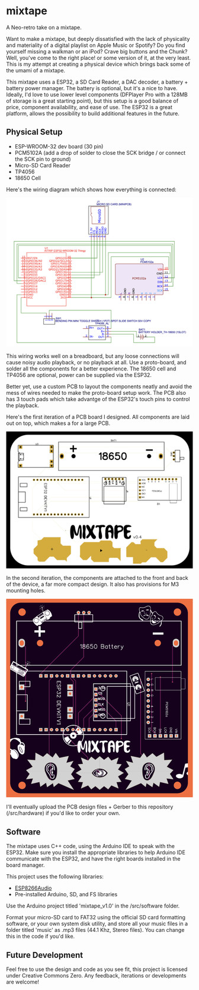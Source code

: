 # mixtape
A Neo-retro take on a mixtape. 

Want to make a mixtape, but deeply dissatisfied with the lack of physicality and materiality of a digital playlist on Apple Music or Spotify? Do you find yourself missing a walkman or an iPod? Crave big buttons and the Chunk? Well, you've come to the right place! or some version of it, at the very least. This is my attempt at creating a physical device which brings back some of the umami of a mixtape. 

This mixtape uses a ESP32, a SD Card Reader, a DAC decoder, a battery + battery power manager. The battery is optional, but it's a nice to have. Ideally, I'd love to use lower level components (DFPlayer Pro with a 128MB of storage is a great starting point), but this setup is a good balance of price, component availability, and ease of use. The ESP32 is a great platform, allows the possibility to build additional features in the future. 

## Physical Setup
- ESP-WROOM-32 dev board (30 pin)
- PCM5102A (add a drop of solder to close the SCK bridge / or connect the SCK pin to ground)
- Micro-SD Card Reader
- TP4056
- 18650 Cell

Here's the wiring diagram which shows how everything is connected:

![wiring diagram which shows how all components are connected to each other](doc/mixtape-wiring-diagram.png)

This wiring works well on a breadboard, but any loose connections will cause noisy audio playback, or no playback at all. Use a proto-board, and solder all the components for a better experience. The 18650 cell and TP4056 are optional, power can be supplied via the ESP32.

Better yet, use a custom PCB to layout the components neatly and avoid the mess of wires needed to make the proto-board setup work. The PCB also has 3 touch pads which take advantge of the ESP32's touch pins to control the playback.

 Here's the first iteration of a PCB board I designed. All components are laid out on top, which makes a for a large PCB.

![first iteration of a PCB board design](doc/mixtape-pcb-iteration-1.png)


In the second iteration, the components are attached to the front and back of the device, a far more compact design. It also has provisions for M3 mounting holes.

![second iteration of a PCB board design](doc/mixtape-pcb-iteration-2.png)

I'll eventually upload the PCB design files + Gerber to this repository (/src/hardware) if you'd like to order your own. 


## Software

The mixtape uses C++ code, using the Arduino IDE to speak with the ESP32. Make sure you install the appropriate libraries to help Arduino IDE communicate with the ESP32, and have the right boards installed in the board manager.

This project uses the following libraries:
- [ESP8266Audio](https://github.com/earlephilhower/ESP8266Audio/tree/master)
- Pre-installed Arduino, SD, and FS libraries

Use the Arduino project titled 'mixtape_v1.0' in the /src/software folder.

Format your micro-SD card to FAT32 using the official SD card formatting software, or your own system disk utility, and store all your music files in a folder titled 'music' as .mp3 files (44.1 Khz, Stereo files). You can change this in the code if you'd like.


## Future Development

Feel free to use the design and code as you see fit, this project is licensed under Creative Commons Zero. Any feedback, iterations or developments are welcome!